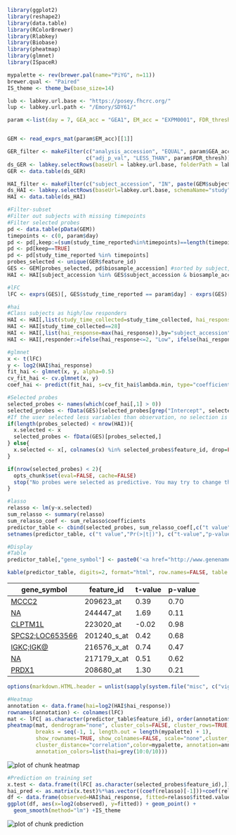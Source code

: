 




```r
library(ggplot2)
library(reshape2)
library(data.table)
library(RColorBrewer)
library(Rlabkey)
library(Biobase)
library(pheatmap)
library(glmnet)
library(ISpaceR)
```


```r
mypalette <- rev(brewer.pal(name="PiYG", n=11))
brewer.qual <- "Paired"
IS_theme <- theme_bw(base_size=14)
```




```r
lub <- labkey.url.base <- "https://posey.fhcrc.org/"
lup <- labkey.url.path <- "/Emory/SDY61/"

param <-list(day = 7, GEA_acc = "GEA1", EM_acc = "EXPM0001", FDR_thresh = 0.02, FC_thresh = 0)
```



```r

GEM <- read_exprs_mat(param$EM_acc)[[1]]

GER_filter <- makeFilter(c("analysis_accession", "EQUAL", param$GEA_acc),
                         c("adj_p_val", "LESS_THAN", param$FDR_thresh))
ds_GER <- labkey.selectRows(baseUrl = labkey.url.base, folderPath = labkey.url.path, schemaName = "lists", queryName = "gene_expression_analysis_result_wide", colNameOpt="rname", colFilter=GER_filter)
GER <- data.table(ds_GER)

HAI_filter <- makeFilter(c("subject_accession", "IN", paste(GEM$subject_accession, collapse=";")))
ds_HAI <- labkey.selectRows(baseUrl=labkey.url.base, schemaName="study", folderPath=labkey.url.path, queryName ="hai", colNameOpt="rname", colFilter=HAI_filter)
HAI <- data.table(ds_HAI)
```



```r
#Filter-subset
#Filter out subjects with missing timepoints
#Filter selected probes
pd <- data.table(pData(GEM))
timepoints <- c(0, param$day)
pd <- pd[,keep:=(sum(study_time_reported%in%timepoints)==length(timepoints)), by="biosample_accession_name,subject_accession"]
pd <- pd[keep==TRUE]
pd <- pd[study_time_reported %in% timepoints]
probes_selected <- unique(GER$feature_id)
GES <- GEM[probes_selected, pd$biosample_accession] #sorted by subject, time
HAI <- HAI[subject_accession %in% GES$subject_accession & biosample_accession_name %in% GES$biosample_accession_name]
```



```r
#lFC
lFC <- exprs(GES)[, GES$study_time_reported == param$day] - exprs(GES)[, GES$study_time_reported == 0]
```



```r
#hai
#Class subjects as high/low responders
HAI <- HAI[,list(study_time_collected=study_time_collected, hai_response=value_reported/value_reported[study_time_collected==0]),by="virus_strain,biosample_accession_name,subject_accession"]
HAI <- HAI[study_time_collected==28]
HAI <- HAI[,list(hai_response=max(hai_response)),by="subject_accession"]
HAI <- HAI[,responder:=ifelse(hai_response<=2, "Low", ifelse(hai_response>=4, "High", "Medium"))]
```



```r
#glmnet
x <- t(lFC)
y <- log2(HAI$hai_response)
fit_hai <- glmnet(x, y, alpha=0.5)
cv_fit_hai <- cv.glmnet(x, y)
coef_hai <- predict(fit_hai, s=cv_fit_hai$lambda.min, type="coefficients")
```



```r
#Selected probes
selected_probes <- names(which(coef_hai[,1] > 0))
selected_probes <- fData(GES)[selected_probes[grep("Intercept", selected_probes, invert=TRUE)],]
#If the user selected less variables than observation, no selection is done
if(length(probes_selected) < nrow(HAI)){
  x.selected <- x
  selected_probes <- fData(GES)[probes_selected,]
} else{
  x.selected <- x[, colnames(x) %in% selected_probes$feature_id, drop=FALSE]
}

if(nrow(selected_probes) < 2){
  opts_chunk$set(eval=FALSE, cache=FALSE)
  stop("No probes were selected as predictive. You may try to change the filtering criteria.")
}
```



```r
#lasso
relasso <- lm(y~x.selected)
sum_relasso <- summary(relasso)
sum_relasso_coef <- sum_relasso$coefficients
predictor_table <- cbind(selected_probes, sum_relasso_coef[,c("t value","Pr(>|t|)")][-1,])
setnames(predictor_table, c("t value","Pr(>|t|)"), c("t-value","p-value"))
```



```r
#Display
#Table
predictor_table[,"gene_symbol"] <- paste0('<a href="http://www.genenames.org/cgi-bin/quick_search.pl?.cgifields=type&type=equal&num=50&search=', gsub(";","+",predictor_table[,"gene_symbol"]),'&submit=Submit" target="_blank">', predictor_table[,"gene_symbol"], '</a>')
```



```r
kable(predictor_table, digits=2, format="html", row.names=FALSE, table.attr="id=\"res_table\"")
```

<table id="res_table">
 <thead>
  <tr>
   <th> gene_symbol </th>
   <th> feature_id </th>
   <th> t-value </th>
   <th> p-value </th>
  </tr>
 </thead>
<tbody>
  <tr>
   <td> <a href="http://www.genenames.org/cgi-bin/quick_search.pl?.cgifields=type&type=equal&num=50&search=MCCC2&submit=Submit" target="_blank">MCCC2</a> </td>
   <td> 209623_at </td>
   <td>  0.39 </td>
   <td> 0.70 </td>
  </tr>
  <tr>
   <td> <a href="http://www.genenames.org/cgi-bin/quick_search.pl?.cgifields=type&type=equal&num=50&search=NA&submit=Submit" target="_blank">NA</a> </td>
   <td> 244447_at </td>
   <td>  1.69 </td>
   <td> 0.11 </td>
  </tr>
  <tr>
   <td> <a href="http://www.genenames.org/cgi-bin/quick_search.pl?.cgifields=type&type=equal&num=50&search=CLPTM1L&submit=Submit" target="_blank">CLPTM1L</a> </td>
   <td> 223020_at </td>
   <td> -0.02 </td>
   <td> 0.98 </td>
  </tr>
  <tr>
   <td> <a href="http://www.genenames.org/cgi-bin/quick_search.pl?.cgifields=type&type=equal&num=50&search=SPCS2+LOC653566&submit=Submit" target="_blank">SPCS2;LOC653566</a> </td>
   <td> 201240_s_at </td>
   <td>  0.42 </td>
   <td> 0.68 </td>
  </tr>
  <tr>
   <td> <a href="http://www.genenames.org/cgi-bin/quick_search.pl?.cgifields=type&type=equal&num=50&search=IGKC+IGK@&submit=Submit" target="_blank">IGKC;IGK@</a> </td>
   <td> 216576_x_at </td>
   <td>  0.74 </td>
   <td> 0.47 </td>
  </tr>
  <tr>
   <td> <a href="http://www.genenames.org/cgi-bin/quick_search.pl?.cgifields=type&type=equal&num=50&search=NA&submit=Submit" target="_blank">NA</a> </td>
   <td> 217179_x_at </td>
   <td>  0.51 </td>
   <td> 0.62 </td>
  </tr>
  <tr>
   <td> <a href="http://www.genenames.org/cgi-bin/quick_search.pl?.cgifields=type&type=equal&num=50&search=PRDX1&submit=Submit" target="_blank">PRDX1</a> </td>
   <td> 208680_at </td>
   <td>  1.30 </td>
   <td> 0.21 </td>
  </tr>
</tbody>
</table>

<script type="text/javascript" charset="utf-8">
    $(document).ready(function() {
        $('#res_table').dataTable();
    } );
</script>


```r
options(markdown.HTML.header = unlist(sapply(system.file("misc", c("vignette.css", "datatables.txt"), package = "knitr"), readLines)))
```


```r
#Heatmap
annotation <- data.frame(hai=log2(HAI$hai_response))
rownames(annotation) <- colnames(lFC)
mat <- lFC[ as.character(predictor_table$feature_id), order(annotation$hai)]
pheatmap(mat, dendrogram="none", cluster_cols=FALSE, cluster_rows=TRUE, 
         breaks = seq(-1, 1, length.out = length(mypalette) + 1), 
         show_rownames=TRUE, show_colnames=FALSE, scale="none",cluster_method="ward",
         cluster_distance="correlation",color=mypalette, annotation=annotation, 
         annotation_colors=list(hai=grey(10:0/10)))
```

<img src="figure/heatmap.png" title="plot of chunk heatmap" alt="plot of chunk heatmap" style="display: block; margin: auto;" />



```r
#Prediction on training set
x.test <- data.frame(t(lFC[ as.character(selected_probes$feature_id),]), check.names=FALSE)
hai_pred <- as.matrix(x.test)%*%as.vector((coef(relasso)[-1]))+coef(relasso)[1]
df <- data.frame(observed=HAI$hai_response, fitted=relasso$fitted.values)
ggplot(df, aes(x=log2(observed), y=fitted)) + geom_point() + 
  geom_smooth(method="lm") +IS_theme
```

<img src="figure/prediction.png" title="plot of chunk prediction" alt="plot of chunk prediction" style="display: block; margin: auto;" />

